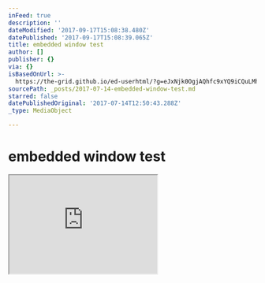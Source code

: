 ```yaml
---
inFeed: true
description: ''
dateModified: '2017-09-17T15:08:38.480Z'
datePublished: '2017-09-17T15:08:39.065Z'
title: embedded window test
author: []
publisher: {}
via: {}
isBasedOnUrl: >-
  https://the-grid.github.io/ed-userhtml/?g=eJxNjk0OgjAQhfc9xYQ9iCQuLMhdCh3bibXT0KKo8e5STQzL7_3lVWZC9OXAC7xAAASOlIi9BDVEdnPCdlWfJXmNi4Qm06DGi5l49lqCI2PTdyM7d9LJStjXdVgyOzwnCWVz-GHisCGLubtJc1AjpYeEujq24i1Ep-kGo1Mxnor_z6KPfMVkyRuwKgT03W7N9R8Nuz90
sourcePath: _posts/2017-07-14-embedded-window-test.md
starred: false
datePublishedOriginal: '2017-07-14T12:50:43.288Z'
_type: MediaObject

---
```

# embedded window test

<iframe src="https://the-grid.github.io/ed-userhtml/?g=eJyVksFugzAMhu97iojrBFF3nEJ33mHPUJlgwK1JaGLa0qdfWuimSVu1Eg6J9fv_nOg3TG6nuoBNmXUiQ3zVuvFOYtF63zLCQLGwvtdkvXtroCeeyg8QDAT8_J6KMVMBucyiTIyxQ5Rs_WRqOijLEGOZNXTCOgcr5F1eiVOdD3RODOAkIbvLxae_TbTUqdJn4Nab5HnDHoRcqy4HhtBiAtaLNInpJu6XsXK6jrXu0Y1G0-KpYdmM_NXKtP6DdSX8bU0uYpCN7SDIBXFxN5rpH84TMvujqiHs0OWre5TGh1Ta7Ecv-CClDYjunvcwVkyxe9C24hHvuYII2G7TEP8ysNHz0xud0pEyEm2gQZRMA5aZ4En0Fg4wVzMVg_2OpPU1Ftv9iGG6pnHe5i_FKq2eXLFNcKPn3sesj8djUVUE1dU4epuu0-tL-vU26tsF6Yw_GZ9Q6xST" height="200" style=""></iframe>